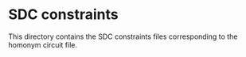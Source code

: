 SDC constraints
===============

This directory contains the SDC constraints files corresponding to the homonym circuit file.
